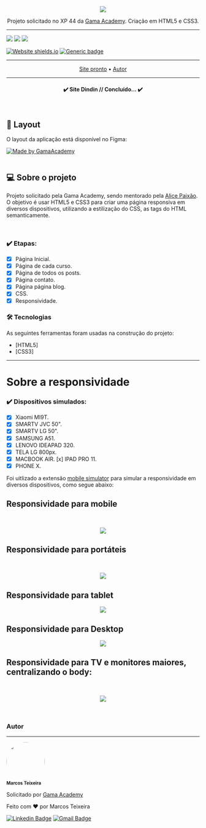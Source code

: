 <p align="center">
<img align="center" src="pics\padraogit.png"></p>

<p align="center">Projeto solicitado no XP 44 da <a href="https://gama.academy"> Gama Academy</a>. Criação em HTML5 e CSS3.</p>
<hr>

<img src="https://img.shields.io/github/issues/marcos-px/projeto-dindin">
<img src="https://img.shields.io/github/forks/marcos-px/projeto-dindin">
<img src="https://img.shields.io/github/stars/marcos-px/projeto-dindin">
<br>

[![Website shields.io](https://img.shields.io/website-up-down-green-red/http/shields.io.svg)](http://shields.io/)
[![Generic badge](https://img.shields.io/badge/primeiro-projeto-red.svg)](https://shields.io/)

<hr>

<p align="center">
 <a href="http://marcos-px.github.io/projeto-dindin">Site pronto</a> •
 <a href="https://marcos-px.github.io/portfolio/">Autor</a>
</p>
<hr>

<h4 align="center"> 
	✔️  Site Dindin // Concluído...  ✔️
</h4>
<br>

## 🎨 Layout

O layout da aplicação está disponível no Figma:

<a href="https://www.figma.com/file/fBQ1nm00ynNQPK9GBwyMBc/dindin?node-id=0%3A1">
  <img alt="Made by GamaAcademy" src="https://img.shields.io/badge/Acessar%20Layout%20-Figma-%2304D361">
</a>
<br>
<br>
<h2>💻 Sobre o projeto</h2>
<p>Projeto solicitado pela Gama Academy, sendo mentorado pela <a href="https://github.com/alicepaixao">Alice Paixão</a>. O objetivo é usar HTML5 e CSS3 para criar uma página responsiva em diversos dispositivos, utilizando a estilização do CSS, as tags do HTML semanticamente.</p>

<br>

### ✔️ Etapas:

- [x] Página Inicial.
- [x] Página de cada curso.
- [x] Página de todos os posts.
- [x] Página contato.
- [x] Página página blog.
- [x] CSS.
- [x] Responsividade.

### 🛠 Tecnologias

As seguintes ferramentas foram usadas na construção do projeto:

- [HTML5]
- [CSS3]

<hr>

<h1>Sobre a responsividade</h1>

### ✔️ Dispositivos simulados:

- [x] Xiaomi MI9T.
- [x] SMARTV JVC 50".
- [x] SMARTV LG 50".
- [x] SAMSUNG A51.
- [x] LENOVO IDEAPAD 320.
- [x] TELA LG 800px.
- [x] MACBOOK AIR.
  [x] IPAD PRO 11.
- [x] PHONE X.

<span>Foi uitlizado a extensão <a href="https://chrome.google.com/webstore/detail/mobile-simulator-responsi/ckejmhbmlajgoklhgbapkiccekfoccmk">mobile simulator</a> para simular a responsividade em diversos dispositivos, como segue abaixo:</span>
<br>

<h2>Responsividade para mobile </h2>
<br>
<p align="center">
<img src="pics\X5-READ.png" widht="400px"></p>

<h2>Responsividade para portáteis</h2>
<br>
<p align="center">
<img src="pics\notebook.png" widht="400px"></p>

<h2>Responsividade para tablet</h2>
<p align="center">
<img src="pics\tablet.png" widht="400px"></p>

<h2>Responsividade para Desktop</h2>
<p align="center">
<img src="pics\desktop.png" widht="400px"></p>


<h2>Responsividade para TV e monitores maiores, centralizando o body:</h2>
<br>
<p align="center">
<img src="pics\tela.png" widht="400px"> </p>

<br>



### Autor
---

<p>
 <img style="border-radius: 50%;" src="https://avatars.githubusercontent.com/u/105946388?s=96&v=4" width="100px;"/>
 <br />
 <sub><b>Marcos Teixeira</b></sub></p>
 <p>Solicitado por <a href="https://github.com/gamaacademy">Gama Academy</a></p>


Feito com ❤️ por Marcos Teixeira

[![Linkedin Badge](https://img.shields.io/badge/-Marcos-blue?style=flat-square&logo=Linkedin&logoColor=white&link=https://www.linkedin.com/in/marcos-teixeira-jr2022/)](https://www.linkedin.com/in/marcos-teixeira-jr2022/) 
[![Gmail Badge](https://img.shields.io/badge/-marcxstx@gmail.com-c14438?style=flat-square&logo=Gmail&logoColor=white&link=mailto:marcxstx@gmail.com)](mailto:marcxstx@gmail.com)


